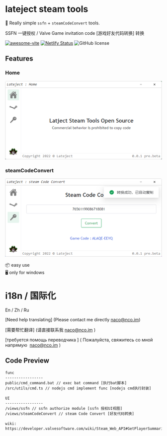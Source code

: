 # lateject steam tools

🥳 Really simple `ssfn` + `steamCodeConvert` tools. 

 SSFN 一键授权 / Valve Game invitation code [游戏好友代码转换] 转换

[![awesome-vite](https://awesome.re/mentioned-badge.svg)]()
[![Netlify Status](https://api.netlify.com/api/v1/badges/ae3863e3-1aec-4eb1-8f9f-1890af56929d/deploy-status)]()
![GitHub license](https://img.shields.io/github/license/caoxiemeihao/electron-vite-vue?style=flat)


## Features
### Home
[![preview](https://raw.githubusercontent.com/NaCoLiu/Lateject/main/readme.png)](https://github.com/NaCoLiu/Lateject/releases)
### steamCodeConvert
[![preview](https://raw.githubusercontent.com/NaCoLiu/Lateject/main/code.png)](https://github.com/NaCoLiu/Lateject/releases)

📦 easy use  
🖥 only for windows


# i18n / 国际化 

En / Zh / Ru

[Need help translating] (Please contact me directly naco@nco.im)

[需要帮忙翻译] (请直接联系我 naco@nco.im )

[требуется помощь переводчика ] ( Пожалуйста, свяжитесь со мной напрямую  naco@nco.im )

## Code Preview

```
func
-----------------
public/cmd_command.bat // exec bat command [执行bat脚本]
/src/utils/cmd.ts // nodejs cmd implement func [nodejs cmd执行封装]

UI
-----------------
/views/ssfn // ssfn authorize module [ssfn 授权UI视图]
/views/steamCodeConvert // steam Code Convert [好友代码转换]

wiki: https://developer.valvesoftware.com/wiki/Steam_Web_API#GetPlayerSummaries_.28v0001.29

```
